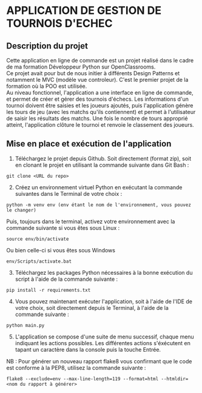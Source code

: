 
# APPLICATION DE GESTION DE TOURNOIS D'ECHEC


## Description du projet

Cette application en ligne de commande est un projet réalisé dans le cadre de ma formation Développeur Python sur OpenClassrooms.  
Ce projet avait pour but de nous initier à différents Design Patterns et notamment le MVC (modèle vue controleur). C'est le premier projet de la formation où la POO est utilisée.  
Au niveau fonctionnel, l'application a une interface en ligne de commande, et permet de créer et gérer des tournois d'échecs. Les informations d'un tournoi doivent être saisies et les joueurs ajoutés, puis l'application génère les tours de jeu (avec les matchs qu'ils contiennent) et permet à l'utilisateur de saisir les résultats des matchs. Une fois le nombre de tours approprié atteint, l'application clôture le tournoi et renvoie le classement des joueurs.  

## Mise en place et exécution de l'application

1. Téléchargez le projet depuis Github. Soit directement (format zip), soit en clonant le projet en utilisant la commande suivante dans Git Bash :  
```
git clone <URL du repo>
```
2. Créez un environnement virtuel Python en exécutant la commande suivantes dans le Terminal de votre choix :
```
python -m venv env (env étant le nom de l'environnement, vous pouvez le changer)
```
Puis, toujours dans le terminal, activez votre environnement avec la commande suivante si vous êtes sous Linux :
```
source env/bin/activate
```
Ou bien celle-ci si vous êtes sous Windows
```
env/Scripts/activate.bat
```
3. Téléchargez les packages Python nécessaires à la bonne exécution du script à l'aide de la commande suivante :
```
pip install -r requirements.txt
```
4. Vous pouvez maintenant exécuter l'application, soit à l'aide de l'IDE de votre choix, soit directement depuis le Terminal, à l'aide de la commande suivante :
```		
python main.py
```
5. L'application se compose d'une suite de menu successif, chaque menu indiquant les actions possibles. Les différentes actions s'éxécutent en tapant un caractère dans la console puis la touche Entrée. 
 
 
NB : Pour générer un nouveau rapport flake8 vous confirmant que le code est conforme à la PEP8, utilisez la commande suivante :
```		
flake8 --exclude=env --max-line-length=119 --format=html --htmldir=<nom du rapport à générer>
```


